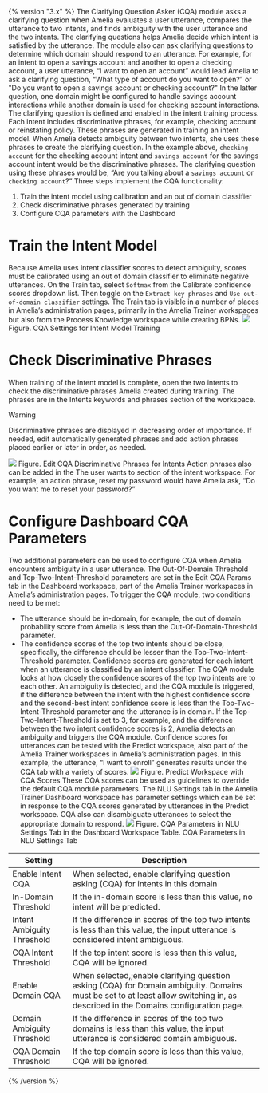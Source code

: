 {% version "3.x" %}
The Clarifying Question Asker (CQA) module asks a clarifying question when Amelia evaluates a user utterance, compares the utterance to two intents, and finds ambiguity with the user utterance and the two intents. The clarifying questions helps Amelia decide which intent is satisfied by the utterance. The module also can ask clarifying questions to determine which domain should respond to an utterance.
For example, for an intent to open a savings account and another to open a checking account, a user utterance, “I want to open an account” would lead Amelia to ask a clarifying question, “What type of account do you want to open?” or "Do you want to open a savings account or checking account?" In the latter question, one domain might be configured to handle savings account interactions while another domain is used for checking account interactions.
The clarifying question is defined and enabled in the intent training process.
Each intent includes discriminative phrases, for example, checking account or reinstating policy. These phrases are generated in training an intent model. When Amelia detects ambiguity between two intents, she uses these phrases to create the clarifying question. In the example above, `checking account` for the checking account intent and `savings account` for the savings account intent would be the discriminative phrases. The clarifying question using these phrases would be, “Are you talking about a `savings account` or `checking account`?”
Three steps implement the CQA functionality:
1.  Train the intent model using calibration and an out of domain classifier
2.  Check discriminative phrases generated by training
3.  Configure CQA parameters with the Dashboard
# Train the Intent Model
Because Amelia uses intent classifier scores to detect ambiguity, scores must be calibrated using an out of domain classifier to eliminate negative utterances.
On the Train tab, select `Softmax` from the Calibrate confidence scores dropdown list. Then toggle on the `Extract key phrases` and `Use out-of-domain classifier` settings. The Train tab is visible in a number of places in Amelia’s administration pages, primarily in the Amelia Trainer workspaces but also from the Process Knowledge workspace while creating BPNs.
![](attachments/11939776/11939786.png)
Figure. CQA Settings for Intent Model Training
# Check Discriminative Phrases
When training of the intent model is complete, open the two intents to check the discriminative phrases Amelia created during training. The phrases are in the Intents keywords and phrases section of the workspace.
> [!warning]  
>
> Discriminative phrases are displayed in decreasing order of importance. If needed, edit automatically generated phrases and add action phrases placed earlier or later in order, as needed.

![](attachments/11939776/11939777.png)
Figure. Edit CQA Discriminative Phrases for Intents
Action phrases also can be added in the The user wants to section of the intent workspace. For example, an action phrase, reset my password would have Amelia ask, “Do you want me to reset your password?”
# Configure Dashboard CQA Parameters
Two additional parameters can be used to configure CQA when Amelia encounters ambiguity in a user utterance. The Out-Of-Domain Threshold and Top-Two-Intent-Threshold parameters are set in the Edit CQA Params tab in the Dashboard workspace, part of the Amelia Trainer workspaces in Amelia’s administration pages.
To trigger the CQA module, two conditions need to be met:
-   The utterance should be in-domain, for example, the out of domain probability score from Amelia is less than the Out-Of-Domain-Threshold parameter.
-   The confidence scores of the top two intents should be close, specifically, the difference should be lesser than the Top-Two-Intent-Threshold parameter.
Confidence scores are generated for each intent when an utterance is classified by an intent classifier. The CQA module looks at how closely the confidence scores of the top two intents are to each other. An ambiguity is detected, and the CQA module is triggered, if the difference between the intent with the highest confidence score and the second-best intent confidence score is less than the Top-Two-Intent-Threshold parameter and the utterance is in domain. If the Top-Two-Intent-Threshold is set to 3, for example, and the difference between the two intent confidence scores is 2, Amelia detects an ambiguity and triggers the CQA module.
Confidence scores for utterances can be tested with the Predict workspace, also part of the Amelia Trainer workspaces in Amelia’s administration pages. In this example, the utterance, “I want to enroll” generates results under the CQA tab with a variety of scores.
![](attachments/11939776/25462271.png)
Figure. Predict Workspace with CQA Scores
These CQA scores can be used as guidelines to override the default CQA module parameters. The NLU Settings tab in the Amelia Trainer Dashboard workspace has parameter settings which can be set in response to the CQA scores generated by utterances in the Predict workspace. CQA also can disambiguate utterances to select the appropriate domain to respond.
![](attachments/11939776/25462268.png)
Figure. CQA Parameters in NLU Settings Tab in the Dashboard Workspace
Table. CQA Parameters in NLU Settings Tab

| Setting | Description |
| ----|----|
| Enable Intent CQA | When selected, enable clarifying question asking (CQA) for intents in this domain |
| In-Domain Threshold | If the in-domain score is less than this value, no intent will be predicted. |
| Intent Ambiguity Threshold | If the difference in scores of the top two intents is less than this value, the input utterance is considered intent ambiguous. |
| CQA Intent Threshold | If the top intent score is less than this value, CQA will be ignored. |
| Enable Domain CQA | When selected,;enable clarifying question asking (CQA) for Domain ambiguity. Domains must be set to at least allow switching in, as described in the Domains configuration page. |
| Domain Ambiguity Threshold | If the difference in scores of the top two domains is less than this value, the input utterance is considered domain ambiguous. |
| CQA Domain Threshold | If the top domain score is less than this value, CQA will be ignored. |

{% /version %}
